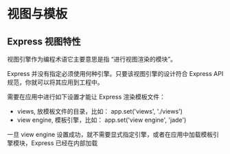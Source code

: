 # 视图与模板

## Express 视图特性

视图引擎作为编程术语它主要意思是指 “进行视图渲染的模块”。

Express 并没有指定必须使用何种引擎。只要该视图引擎的设计符合 Express API 规范，你就可以将其应用到工程中。

需要在应用中进行如下设置才能让 Express 渲染模板文件：

* views, 放模板文件的目录，比如： app.set('views', './views')
* view engine, 模板引擎，比如： app.set('view engine', 'jade')

一旦 view engine 设置成功，就不需要显式指定引擎，或者在应用中加载模板引擎模块，Express 已经在内部加载

